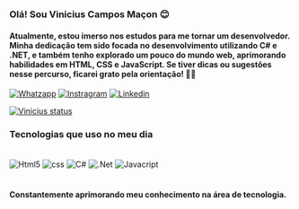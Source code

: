 ### Olá! Sou Vinicius Campos Maçon 😊
#### Atualmente, estou imerso nos estudos para me tornar um desenvolvedor. Minha dedicação tem sido focada no desenvolvimento utilizando C# e .NET, e também tenho explorado um pouco do mundo web, aprimorando habilidades em HTML, CSS e JavaScript. Se tiver dicas ou sugestões nesse percurso, ficarei grato pela orientação! 🚀✨
[![Whatzapp](https://img.shields.io/badge/WhatsApp-25D366?style=for-the-badge&logo=whatsapp&logoColor=white)](https://api.whatsapp.com/send?phone=5562986640301)
[![Instragram](https://img.shields.io/badge/Instagram-E4405F?style=for-the-badge&logo=instagram&logoColor=white)](https://www.instagram.com/vinicius_macon2003/)
[![Linkedin](https://img.shields.io/badge/LinkedIn-0077B5?style=for-the-badge&logo=linkedin&logoColor=white)](https://www.linkedin.com/public-profile/settings?trk=d_flagship3_profile_self_view_public_profile)

[![Vinicius status](https://github-readme-stats.vercel.app/api?username=anuraghazra&show_icons=true&theme=default#gh-light-mode-only)](https://github.com/anuraghazra/github-readme-stats#gh-light-mode-only)

### Tecnologias que uso no meu dia 

<div style ="display: incline_block"><br/>
<img align ="center" alt="Html5" src= "https://img.shields.io/badge/HTML5-E34F26?style=for-the-badge&logo=html5&logoColor=white"/>
<img align ="center" alt="css" src= "https://img.shields.io/badge/CSS3-1572B6?style=for-the-badge&logo=css3&logoColor=white"/>
<img align ="center" alt="C#" src= "https://img.shields.io/badge/C%23-239120?style=for-the-badge&logo=c-sharp&logoColor=white"/>
<img align ="center" alt=".Net" src= "https://img.shields.io/badge/.NET-5C2D91?style=for-the-badge&logo=.net&logoColor=white"/>
<img align ="center" alt="Javacript" src= "https://img.shields.io/badge/JavaScript-323330?style=for-the-badge&logo=javascript&logoColor=F7DF1E"/>

<div><br/>

#### Constantemente aprimorando meu conhecimento na área de tecnologia.




